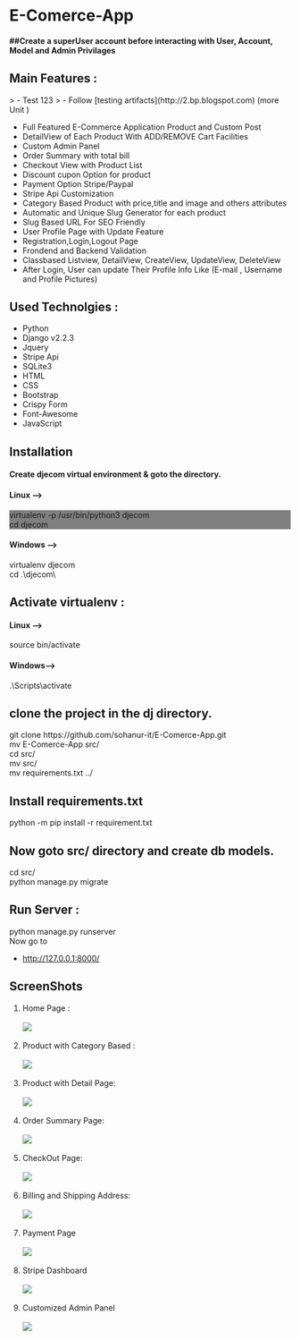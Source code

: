 # E-Comerce-App
<h4>
##Create a superUser account before interacting with User, Account, Model and Admin Privilages
</h4>
<h2>
Main Features :
</h2>
 > - Test 123
 > - Follow  [testing artifacts](http://2.bp.blogspot.com) (more Unit )
<ul>
<li> Full Featured E-Commerce Application Product and Custom Post</li>
  <li> DetailView of Each Product With ADD/REMOVE Cart Facilities</li>
    <li> Custom Admin Panel </li>
  <li> Order Summary with total bill </li>
  <li> Checkout View with Product List </li>
    <li> Discount cupon Option for product </li>
    <li> Payment Option Stripe/Paypal </li>
  <li> Stripe Api Customization</li>
  <li>Category Based Product with price,title and image and others attributes </li>
  <li>Automatic and Unique Slug Generator for each product</li>
   <li>Slug Based URL For SEO Friendly</li>
<li>User Profile Page with Update Feature</li>
<li>Registration,Login,Logout Page</li>
<li>Frondend and Backend Validation</li>
<li>Classbased Listview, DetailView, CreateView, UpdateView, DeleteView </li>
<li>After Login, User can update Their Profile Info Like (E-mail , Username and Profile Pictures) </li>


</ul>

<h2>
Used Technolgies :
</h2>
<ul>
<li>Python</li>
<li>Django v2.2.3</li>
<li>Jquery</li>
<li>Stripe Api</li>
<li>SQLite3</li>
<li>HTML</li>
<li>CSS</li>
<li>Bootstrap</li>
<li>Crispy Form</li>
<li>Font-Awesome</li>
<li>JavaScript</li>
</ul>

<h2>Installation</h2>
<h4>Create djecom virtual environment & goto the directory.
</h4>

<h4>
Linux -->
</h4>
<div style="background-color:gray">
virtualenv -p /usr/bin/python3 djecom <br>
cd djecom
</div>



<h4>
Windows -->
</h4>
<div>
virtualenv djecom <br>
cd .\djecom\
</div>


<h2>Activate virtualenv :</h2>
<h4>Linux -->
</h4>
<div>
source bin/activate
</div>


<h4>Windows--></h4>
<div>
.\Scripts\activate
</div>

<h2>
clone the project in the dj directory.
</h2>

<div>
git clone https://github.com/sohanur-it/E-Comerce-App.git
</div>

<div>
mv E-Comerce-App src/ <br>
cd src/  <br>
mv src/  <br>
mv requirements.txt ../ <br>
</div>

<h2>Install requirements.txt
</h2>
<div>
python -m pip install -r requirement.txt
</div>
<h2>
Now goto src/ directory and create db models.
</h2>


<div>
cd src/ <br>
python manage.py migrate <br>
</div>

<h2>Run Server :</h2>
<div>
python manage.py runserver
</div>
Now go to<a href="http://127.0.0.1:8000/"><ul><li> http://127.0.0.1:8000/</li></ul> </a>

<h2>ScreenShots</h2>

<ol>
  <li>Home Page : </li><br>
<img src="https://github.com/sohanur-it/E-Comerce-App/blob/master/screenshots/hom1.png"><br><br>

   <li>Product with Category Based : </li><br>
<img src="https://github.com/sohanur-it/E-Comerce-App/blob/master/screenshots/home2.png"><br><br>
  
 <li>Product with Detail Page: </li><br>
<img src="https://github.com/sohanur-it/E-Comerce-App/blob/master/screenshots/home3.png"><br><br>

 <li>Order Summary Page: </li><br>
<img src="https://github.com/sohanur-it/E-Comerce-App/blob/master/screenshots/home4.png"><br><br>

 <li>CheckOut Page: </li><br>
<img src="https://github.com/sohanur-it/E-Comerce-App/blob/master/screenshots/home5.png"><br><br>

 <li>Billing and Shipping Address: </li><br>
<img src="https://github.com/sohanur-it/E-Comerce-App/blob/master/screenshots/home6.png"><br><br>

   <li>Payment Page </li><br>
<img src="https://github.com/sohanur-it/E-Comerce-App/blob/master/screenshots/home7.png"><br><br>

  <li>Stripe Dashboard </li><br>
<img src="https://github.com/sohanur-it/E-Comerce-App/blob/master/screenshots/home8.png"><br><br>

 <li>Customized Admin Panel </li><br>
<img src="https://github.com/sohanur-it/E-Comerce-App/blob/master/screenshots/home9.png"><br><br>
  
</ol>

</body>

</html>

